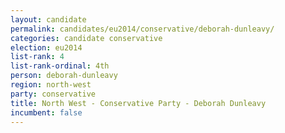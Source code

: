 ```yaml
---
layout: candidate
permalink: candidates/eu2014/conservative/deborah-dunleavy/
categories: candidate conservative
election: eu2014
list-rank: 4
list-rank-ordinal: 4th
person: deborah-dunleavy
region: north-west
party: conservative
title: North West - Conservative Party - Deborah Dunleavy
incumbent: false
---
```

